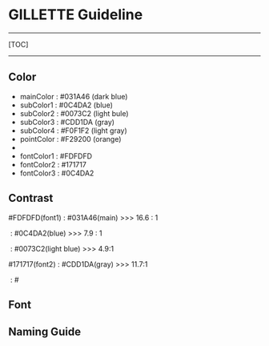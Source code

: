 # GILLETTE Guideline

---

[TOC]

---

## Color

- mainColor   :  #031A46 (dark blue)
- subColor1   :  #0C4DA2 (blue)
- subColor2   :  #0073C2 (light bule)
- subColor3   :  #CDD1DA (gray)
- subColor4   :  #F0F1F2 (light gray)
- pointColor  :  #F29200 (orange)
- 
- fontColor1  :  #FDFDFD
- fontColor2  :  #171717
- fontColor3  :  #0C4DA2 

## Contrast

#FDFDFD(font1) :  #031A46(main)    >>>  16.6 : 1 

​			      :  #0C4DA2(blue)    >>>   7.9 : 1

​			      :  #0073C2(light blue)  >>> 4.9:1

#171717(font2)   : #CDD1DA(gray)  >>> 11.7:1

​			      :  #     



## Font

## Naming Guide







##	




